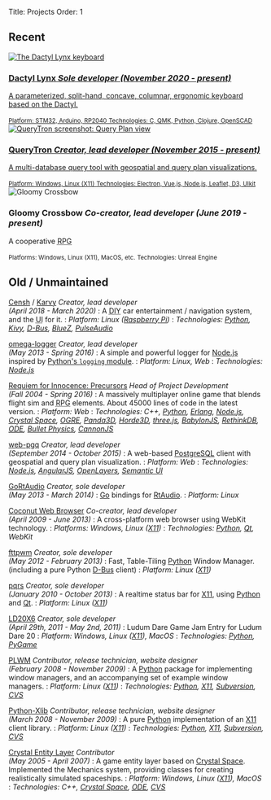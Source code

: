 Title: Projects
Order: 1


[AngularJS]: https://angularjs.org/
[BabylonJS]: https://www.babylonjs.com/
[BlueZ]: http://www.bluez.org/
[Bullet Physics]: http://bulletphysics.org/wordpress/
[CannonJS]: http://www.cannonjs.org/
[Censh]: https://hackaday.io/project/157460-censh
[Coconut Web Browser]: https://osdn.net/projects/coconut/
[Crystal Entity Layer]: https://sourceforge.net/projects/cel/
[Crystal Space]: http://www.crystalspace3d.org/
[CVS]: http://www.nongnu.org/cvs/
[D3]: https://d3js.org/
[Dactyl]: https://github.com/adereth/dactyl-keyboard
[Dactyl Lynx]: https://hackaday.io/project/176016-dactyl-lynx
[D-Bus]: https://www.freedesktop.org/wiki/Software/dbus/
[Electron]: http://electron.atom.io/
[Erlang]: http://www.erlang.org/
[fttpwm]: https://osdn.net/projects/fttpwm/
[Go]: https://golang.org/
[GoRtAudio]: https://github.com/whitelynx/gortaudio
[Horde3D]: http://www.horde3d.org/
[Karvy]: https://github.com/whitelynx/karvy
[Kivy]: https://kivy.org/
[LD20X6]: https://gitlab.com/whitelynx/ld20x6
[Leaflet]: http://leafletjs.com/
[Node.js]: https://nodejs.org/
[ODE]: http://ode.org/
[OGRE]: https://www.ogre3d.org/
[omega-logger]: https://github.com/Morgul/omega-logger
[OpenLayers]: http://openlayers.org/
[OpenSCAD]: http://www.openscad.org/
[Panda3D]: http://www.panda3d.org/
[PLWM]: http://plwm.sourceforge.net
[PostgreSQL]: https://www.postgresql.org/
[pqrs]: https://bitbucket.org/whitelynx/pqrs
[PulseAudio]: https://www.freedesktop.org/wiki/Software/PulseAudio/
[PyGame]: https://www.pygame.org/
[Python]: http://www.python.org/
[Python's `logging` module]: https://docs.python.org/2/library/logging.html
[Python-Xlib]: http://python-xlib.sourceforge.net
[QMK]: https://qmk.fm/
[Qt]: http://www.qt.io/
[QueryTron]: https://gitlab.com/whitelynx/querytron
[Raspberry Pi]: https://www.raspberrypi.org/products/raspberry-pi-3-model-b-plus/
[Requiem for Innocence: Precursors]: https://github.com/SkewedAspect/rfi-webgl-client
[RethinkDB]: https://www.rethinkdb.com/
[RtAudio]: http://www.music.mcgill.ca/~gary/rtaudio/
[Semantic UI]: http://semantic-ui.com/
[Subversion]: https://subversion.apache.org/
[three.js]: https://threejs.org/
[UIkit]: http://getuikit.com/
[Unreal Engine]: https://www.unrealengine.com/en-US/what-is-unreal-engine-4
[Vue.js]: http://vuejs.org/
[web-pgq]: https://github.com/whitelynx/web-pgq
[X11]: https://www.wikiwand.com/en/X_Window_System

Recent
------

<div class="project-thumbs">
	<a href="https://hackaday.io/project/176016-dactyl-lynx">
		<img src="https://cdn.hackaday.io/images/1529031709031089167.jpg" alt="The Dactyl Lynx keyboard" title="The Dactyl Lynx keyboard" />
		<h3>Dactyl Lynx
        <em>Sole developer (November 2020 - present)</em></h3>
        <p>A parameterized, split-hand, concave, columnar, ergonomic keyboard based on the Dactyl.</p>
        <small>Platform: STM32, Arduino, RP2040</small>
        <small>Technologies: C, QMK, Python, Clojure, OpenSCAD</small>
	</a>
    <a href="https://gitlab.com/whitelynx/querytron">
		<img src="https://gitlab.com/whitelynx/querytron/-/raw/master/screenshots/query-plan-view.png" alt="QueryTron screenshot: Query Plan view" title="QueryTron screenshot: Query Plan view" />
        <h3>QueryTron
        <em>Creator, lead developer (November 2015 - present)</em></h3>
        <p>A multi-database query tool with geospatial and query plan visualizations.</p>
        <small>Platform: Windows, Linux (X11)</small>
        <small>Technologies: Electron, Vue.js, Node.js, Leaflet, D3, UIkit</small>
    </a>
	<a>
		<img src="https://i.ytimg.com/vi/qZdp_pTg9EU/hqdefault.jpg?sqp=-oaymwEcCNACELwBSFXyq4qpAw4IARUAAIhCGAFwAcABBg==&rs=AOn4CLCVXB9FaZ6Bx9NzzuGqAS-WvAO-rg" alt="Gloomy Crossbow" title="Gloomy Crossbow" />
		<h3>Gloomy Crossbow
        <em>Co-creator, lead developer (June 2019 - present)</em></h3>
        <p>A cooperative <abbr title="role-playing game">RPG</abbr></p>
        <small>Platforms: Windows, Linux (X11), MacOS, etc.</small>
        <small>Technologies: Unreal Engine</small>
	</a>
</div>

<!--
<i class="fas fa-keyboard underlay"></i>[Dactyl Lynx][] _Sole developer<br>(November 2020 - present)_
: A custom split ergonomic keyboard based on the [Dactyl][].
: _Platform: STM32, Arduino, RP2040_
: _Technologies: C, [QMK][], [Python][], Clojure, [OpenSCAD][]_

<i class="fas fa-gamepad underlay"></i>Gloomy Crossbow _Co-creator, lead developer<br>(June 2019 - present)_
: A cooperative <abbr title="role-playing game">RPG</abbr>
: _Platforms: Windows, Linux ([X11][]), MacOS, etc._
: _Technologies: [Unreal Engine][]_

<i class="fas fa-database underlay"></i>[QueryTron][] _Creator, lead developer<br>(November 2015 - present)_
: A multi-database query tool with geospatial and query plan visualizations.
: _Platform: Windows, Linux ([X11][])_
: _Technologies: [Electron][], [Vue.js][], [Node.js][], [Leaflet][], [D3][], [UIkit][]_
-->


Old / Unmaintained
------------------

<i class="fas fa-car-side underlay"></i>[Censh][] / [Karvy][] _Creator, lead developer<br>(April 2018 - March 2020)_
: A <abbr title="do-it-yourself">DIY</abbr> car entertainment / navigation system, and the <abbr title="user interface">UI</abbr> for it.
: _Platform: Linux ([Raspberry Pi][])_
: _Technologies: [Python][], [Kivy][], [D-Bus][], [BlueZ][], [PulseAudio][]_

<i class="fas fa-magnifying-glass underlay"></i>[omega-logger][] _Creator, lead developer<br>(May 2013 - Spring 2016)_
: A simple and powerful logger for [Node.js][] inspired by [Python's `logging` module][].
: _Platform: Linux, Web_
: _Technologies: [Node.js][]_

<i class="fas fa-gamepad underlay"></i>[Requiem for Innocence: Precursors][] _Head of Project Development<br>(Fall 2004 - Spring 2016)_
: A massively multiplayer online game that blends flight sim and <abbr title="role-playing game">RPG</abbr> elements. About 45000 lines of code in the latest version.
: _Platform: Web_
: _Technologies: C++, [Python][], [Erlang][], [Node.js][], [Crystal Space][], [OGRE][], [Panda3D][], [Horde3D][], [three.js][], [BabylonJS][], [RethinkDB][], [<abbr title="Open Dynamics Engine">ODE</abbr>][ODE], [Bullet Physics][], [CannonJS][]_

<i class="fas fa-database underlay"></i>[web-pgq][] _Creator, lead developer<br>(September 2014 - October 2015)_
: A web-based [PostgreSQL][] client with geospatial and query plan visualization.
: _Platform: Web_
: _Technologies: [Node.js][], [AngularJS][], [OpenLayers][], [Semantic UI][]_

<i class="fas fa-volume-high underlay"></i>[GoRtAudio][] _Creator, sole developer<br>(May 2013 - March 2014)_
: [Go][] bindings for [RtAudio][].
: _Platform: Linux_

<i class="fas fa-globe underlay"></i>[Coconut Web Browser][] _Co-creator, lead developer<br>(April 2009 - June 2013)_
: A cross-platform web browser using WebKit technology.
: _Platforms: Windows, Linux ([X11][])_
: _Technologies: [Python][], [Qt][], WebKit_

<i class="fas fa-window-restore underlay"></i>[fttpwm][] _Creator, sole developer<br>(May 2012 - February 2013)_
: Fast, Table-Tiling [Python][] Window Manager. (including a pure Python [D-Bus][] client)
: _Platform: Linux ([X11][])_

<i class="fas fa-window-restore underlay"></i>[pqrs][] _Creator, sole developer<br>(January 2010 - October 2013)_
: A realtime status bar for [X11][], using [Python][] and [Qt][].
: _Platform: Linux ([X11][])_

<i class="fas fa-gamepad underlay"></i>[LD20X6][] _Creator, sole developer<br>(April 29th, 2011 - May 2nd, 2011)_
: Ludum Dare Game Jam Entry for Ludum Dare 20
: _Platform: Windows, Linux ([X11][]), MacOS_
: _Technologies: [Python][], [PyGame][]_

<i class="fas fa-window-restore underlay"></i>[PLWM][] _Contributor, release technician, website&nbsp;designer<br>(February 2008 - November 2009)_
: A [Python][] package for implementing window managers, and an accompanying set of example window managers.
: _Platform: Linux ([X11][])_
: _Technologies: [Python][], [X11][], [Subversion][], [CVS][]_

<i class="fas fa-window-restore underlay"></i>[Python-Xlib][] _Contributor, release technician, website&nbsp;designer<br>(March 2008 - November 2009)_
: A pure [Python][] implementation of an [X11][] client library.
: _Platform: Linux ([X11][])_
: _Technologies: [Python][], [X11][], [Subversion][], [CVS][]_

<i class="fas fa-gamepad underlay"></i>[Crystal Entity Layer][] _Contributor<br>(May 2005 - April 2007)_
: A game entity layer based on [Crystal Space][]. Implemented the Mechanics system, providing classes for creating realistically simulated spaceships.
: _Platform: Windows, Linux ([X11][]), MacOS_
: _Technologies: C++, [Crystal Space][], [<abbr title="Open Dynamics Engine">ODE</abbr>][ODE], [CVS][]_
